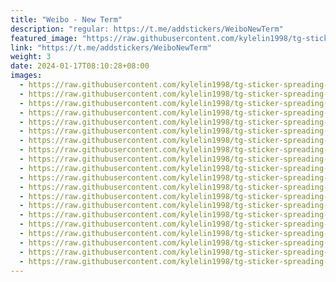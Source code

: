 ```yaml
---
title: "Weibo - New Term"
description: "regular: https://t.me/addstickers/WeiboNewTerm"
featured_image: "https://raw.githubusercontent.com/kylelin1998/tg-sticker-spreading-worldwide-images/main/img/bfbad366-ee77-4d76-8a5a-131c3bfc4d44.jpg"
link: "https://t.me/addstickers/WeiboNewTerm"
weight: 3
date: 2024-01-17T08:10:28+08:00
images:
  - https://raw.githubusercontent.com/kylelin1998/tg-sticker-spreading-worldwide-images/main/img/bfbad366-ee77-4d76-8a5a-131c3bfc4d44.jpg
  - https://raw.githubusercontent.com/kylelin1998/tg-sticker-spreading-worldwide-images/main/img/73d259d3-cbe4-422c-bc69-97a82de90276.jpg
  - https://raw.githubusercontent.com/kylelin1998/tg-sticker-spreading-worldwide-images/main/img/59597d18-d574-4c54-aca6-e04fd74aff0e.jpg
  - https://raw.githubusercontent.com/kylelin1998/tg-sticker-spreading-worldwide-images/main/img/57be9d3e-2344-4666-8dd3-de4a9687ec56.jpg
  - https://raw.githubusercontent.com/kylelin1998/tg-sticker-spreading-worldwide-images/main/img/e3091114-5cb2-454a-8831-309476468ea4.jpg
  - https://raw.githubusercontent.com/kylelin1998/tg-sticker-spreading-worldwide-images/main/img/cda1198b-90e2-496e-ab78-c9138812bac9.jpg
  - https://raw.githubusercontent.com/kylelin1998/tg-sticker-spreading-worldwide-images/main/img/50e4af53-f864-4680-a382-5d039c8e355e.jpg
  - https://raw.githubusercontent.com/kylelin1998/tg-sticker-spreading-worldwide-images/main/img/79e2e145-5697-4e2f-8e3f-6d402df39ed0.jpg
  - https://raw.githubusercontent.com/kylelin1998/tg-sticker-spreading-worldwide-images/main/img/4c2b29e2-d144-434c-8ff1-a705e3fb23ed.jpg
  - https://raw.githubusercontent.com/kylelin1998/tg-sticker-spreading-worldwide-images/main/img/49d71908-3e65-467d-853b-32cfd665be20.jpg
  - https://raw.githubusercontent.com/kylelin1998/tg-sticker-spreading-worldwide-images/main/img/756f69dd-4b35-429b-92a4-41a17bb5954a.jpg
  - https://raw.githubusercontent.com/kylelin1998/tg-sticker-spreading-worldwide-images/main/img/5177b4bd-e66f-4e2a-978e-daa4a4e06b8b.jpg
  - https://raw.githubusercontent.com/kylelin1998/tg-sticker-spreading-worldwide-images/main/img/5dac1636-fb28-4825-bf08-5a3648691296.jpg
  - https://raw.githubusercontent.com/kylelin1998/tg-sticker-spreading-worldwide-images/main/img/d7b0b616-7210-4a45-bbc2-64522df7bcbc.jpg
  - https://raw.githubusercontent.com/kylelin1998/tg-sticker-spreading-worldwide-images/main/img/e5e18ffa-2ffe-47c0-adb2-18734e3a9001.jpg
  - https://raw.githubusercontent.com/kylelin1998/tg-sticker-spreading-worldwide-images/main/img/1269f714-eac2-4e2b-a61b-0bc46a236336.jpg
  - https://raw.githubusercontent.com/kylelin1998/tg-sticker-spreading-worldwide-images/main/img/57468ff4-fdac-4b60-bef9-0b0a803149f1.jpg
  - https://raw.githubusercontent.com/kylelin1998/tg-sticker-spreading-worldwide-images/main/img/d97147f3-0c3f-4dde-985b-088925bacb70.jpg
  - https://raw.githubusercontent.com/kylelin1998/tg-sticker-spreading-worldwide-images/main/img/98e8d890-da68-412d-acb3-c7ad1ec52365.jpg
  - https://raw.githubusercontent.com/kylelin1998/tg-sticker-spreading-worldwide-images/main/img/945112a6-e5d4-46c5-bb11-50a63d9e6258.jpg
---
```

